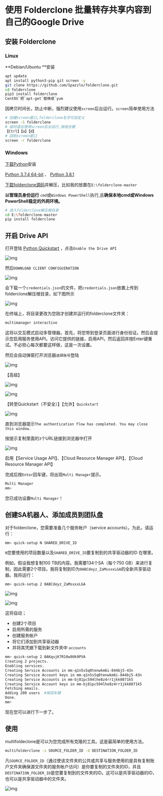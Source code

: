 # 使用 Folderclone 批量转存共享内容到自己的Google Drive


## 安装 Folderclone

### Linux

**Debian/Ubuntu **安装

```bash
apt update
apt install python3-pip git screen -y
git clone https://github.com/Spazzlo/folderclone.git
cd folderclone
pip3 install folderclone
CentOS`把`apt-get`替换成`yum
```

因拷贝时间长，防止中断，强烈建议使用`screen`后台运行。`screen`简单使用方法

```bash
# 创建screen窗口,folderclone名字可自定义
screen -S folderclone
# 临时退出使用screen后台运行,按组合键
【Ctrl】【a】【d】
# 回到screen窗口
screen -r folderclone
```

### Windows

[下载Python](https://www.python.org/downloads/)安装

[Python 3.7.4 64-bit](https://www.python.org/ftp/python/3.7.4/python-3.7.4-amd64.exe) 、 [Python 3.8.1](https://www.python.org/ftp/python/3.8.1/python-3.8.1.exe)

[下载folderclone源码](https://github.com/Spazzlo/folderclone/archive/master.zip)并解压，比如我的放置在`E:\folderclone-master`

**以管理员身份运行** `cmd`或`Windows PowerShell`执行,且**确保本地cmd或Windows PowerShell稳定的外网环境。**

```bash
# 进入folderclone解压根目录
cd E:\folderclone-master
pip install folderclone
```

## 开启 Drive API

打开登陆 [Python Quickstart](https://developers.google.com/drive/api/v3/quickstart/python) ，点击`Enable the Drive API`

![img](https://nashome-image-bucket.oss-cn-shanghai.aliyuncs.com/Images/folderclone/01.png)

然后`DOWNLOAD CLIENT CONFIGUIRATION`

![img](https://nashome-image-bucket.oss-cn-shanghai.aliyuncs.com/Images/folderclone/02.png)

会下载一个`credentials.json`的文件，把`credentials.json`放置上传到folderclone解压根目录，如下图所示

![img](https://nashome-image-bucket.oss-cn-shanghai.aliyuncs.com/Images/folderclone/03.png)

在终端上，将目录更改为您刚才创建并运行的folderclone文件夹：

```bash
multimanager interactive
```

这将以交互模式启动多管理器。首先，将您带到登录页面进行身份验证。然后会提示您启用服务使用API。访问它提供的链接，启用API，然后返回并按Enter键重试。不必担心每次都要这样做，这是一次设置。

然后会自动弹窗打开浏览器`选择账号`登陆

![img](https://nashome-image-bucket.oss-cn-shanghai.aliyuncs.com/Images/folderclone/04.png)

【高级】

![img](https://nashome-image-bucket.oss-cn-shanghai.aliyuncs.com/Images/folderclone/05.png)

![img](https://nashome-image-bucket.oss-cn-shanghai.aliyuncs.com/Images/folderclone/06.png)

【转至Quickstart（不安全）】【允许】`Quickstart`

![img](https://nashome-image-bucket.oss-cn-shanghai.aliyuncs.com/Images/folderclone/07.png)

直到浏览器提示`The authentication flow has completed. You may close this window.`

按提示复制里面的`3`个URL链接到浏览器中打开

![img](https://nashome-image-bucket.oss-cn-shanghai.aliyuncs.com/Images/folderclone/08.png)

启用【Service Usage API】、【Cloud Resource Manager API】、【Cloud Resource Manager API】

完成后按`Enter`回车键，将出现`Multi Manager`提示。

```bash
Multi Manager
mm>
```

您已成功设置`Multi Manager`！

## 创建SA机器人、添加成员到团队盘

对于folderclone，您需要准备几个服务帐户（service accounts）。为此，请运行：

```bash
mm> quick-setup N SHARED_DRIVE_ID
```

`N`您要使用的项目数量以及`SHARED_DRIVE_ID`要复制到的共享驱动器的ID 在哪里。

例如，假设我想复制100 TB的内容。我需要134个SA（每个750 GB）来进行复制，因此需要2个项目。我将复制到ID为`0ABCdeyz_ZaMsxxxLGA`的全新共享驱动器。我将运行：

```bash
mm> quick-setup 2 0ABCdeyz_ZaMsxxxLGA
```

![img](https://nashome-image-bucket.oss-cn-shanghai.aliyuncs.com/Images/folderclone/09.png)

![img](https://nashome-image-bucket.oss-cn-shanghai.aliyuncs.com/Images/folderclone/10.png)

这将自动；

- 创建2个项目
- 启用所需的服务
- 创建服务帐户
- 将它们添加到共享驱动器
- 并将其凭据下载到新文件夹中 `accounts`

```bash
mm> quick-setup 2 0AKqujK7R10w9Uk9PVA
Creating 2 projects.
Enabling services.
Creating Service Accounts in mm-q1n5s5q0tenwkm6i-844bj5-43n
Creating Service Account keys in mm-q1n5s5q0tenwkm6i-844bj5-43n
Creating Service Accounts in mm-bj81pc594lhe8z4rr1jkk0871k5
Creating Service Account keys in mm-bj81pc594lhe8z4rr1jkk0871k5
Fetching emails.
Adding 200 users  #按回车键
Done.
mm>
```

现在您可以进行下一步了。

## 使用 

multifoldeclone是可以为您完成所有克隆的工具。这是最简单的使用方法。

```bash
multifolderclone -s SOURCE_FOLDER_ID -d DESTINATION_FOLDER_ID
```

凡`SOURCE_FOLDER_ID`（通过使该文件夹的公共或共享与服务使用的是具有复制账户文件夹确保源文件夹的服务帐户访问）是你要复制的文件夹的ID，并且`DESTINATION_FOLDER_ID`是您要复制到的文件夹的ID。这可以是共享驱动器的ID，也可以是共享驱动器中的文件夹。

![img](https://nashome-image-bucket.oss-cn-shanghai.aliyuncs.com/Images/folderclone/11.png)
